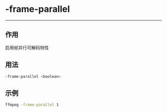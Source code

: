 # -frame-parallel

---

## 作用

启用帧并行可解码特性

## 用法

```bash
-frame-parallel <boolean>
```

## 示例

```bash
ffmpeg -frame-parallel 1
```
